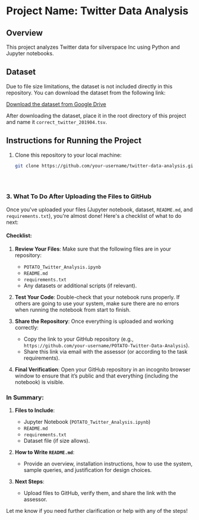 # Project Name: Twitter Data Analysis

## Overview
This project analyzes Twitter data for silverspace Inc  using Python and Jupyter notebooks.

## Dataset
Due to file size limitations, the dataset is not included directly in this repository. You can download the dataset from the following link:

[Download the dataset from Google Drive](https://drive.google.com/drive/folders/1GY_-vRTkAdx7i7Sp4ZbCfO2yiG-iSNRJ?usp=sharing)

After downloading the dataset, place it in the root directory of this project and name it `correct_twitter_201904.tsv`.

## Instructions for Running the Project
1. Clone this repository to your local machine:
   ```bash
   git clone https://github.com/your-username/twitter-data-analysis.git




   
### 3. What To Do After Uploading the Files to GitHub

Once you've uploaded your files (Jupyter notebook, dataset, `README.md`, and `requirements.txt`), you're almost done! Here's a checklist of what to do next:

#### Checklist:
1. **Review Your Files**: Make sure that the following files are in your repository:
   - `POTATO_Twitter_Analysis.ipynb`
   - `README.md`
   - `requirements.txt`
   - Any datasets or additional scripts (if relevant).

2. **Test Your Code**: Double-check that your notebook runs properly. If others are going to use your system, make sure there are no errors when running the notebook from start to finish.

3. **Share the Repository**: Once everything is uploaded and working correctly:
   - Copy the link to your GitHub repository (e.g., `https://github.com/your-username/POTATO-Twitter-Data-Analysis`).
   - Share this link via email with the assessor (or according to the task requirements).

4. **Final Verification**: Open your GitHub repository in an incognito browser window to ensure that it’s public and that everything (including the notebook) is visible.

### In Summary:
1. **Files to Include**:
   - Jupyter Notebook (`POTATO_Twitter_Analysis.ipynb`)
   - `README.md`
   - `requirements.txt`
   - Dataset file (if size allows).
   
2. **How to Write `README.md`**:
   - Provide an overview, installation instructions, how to use the system, sample queries, and justification for design choices.
   
3. **Next Steps**:
   - Upload files to GitHub, verify them, and share the link with the assessor.

Let me know if you need further clarification or help with any of the steps!

